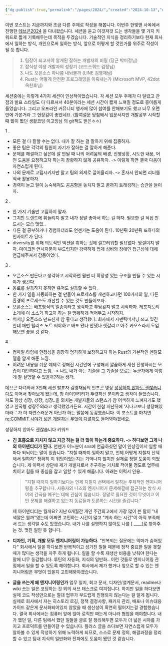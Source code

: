 ```yaml
---
{"dg-publish":true,"permalink":"/pages/2024/","created":"2024-10-13","updated":"2024-10-13T21:44:00"}
---
```


이번 포스트는 지금까지와 조금 다른 주제로 작성을 해봅니다. 이번주 한빛앤 사옥에서 진행한 [데브콘2024](https://festa.io/events/5916) 을 다녀왔습니다. 세션을 듣고 이것저것 드는 생각들을 몇 가지 키워드로 짧게 기록해두는데 목적을 두겠습니다. 기술적인 지식을 정리하기보다 현재 회사에서 일하는 방식, 개인으로써 일하는 방식, 앞으로 어떻게 할 것인가를 위주로 작성이 될 듯 합니다. 

> 1. 팀장이 되고서야 알게된 잘하는 개발자의 비밀 (당근 박미정님)
> 2. 잡식성 야생 개발자의 성장기 (코드스쿼드 김정님)
> 3. 나도 오픈소스 하나쯤 내놔볼까 (LINE 김영재님)
> 4. Rust는 어떻게 안전한 프로그래밍을 이뤄내는가 (Microsoft MVP, 42dot 옥찬호님)


세션중에는 이렇게 4가지 세션이 인상적이었습니다. 각 세션 모두 주제가 다 달랐고 관점과 발표 스타일도 다 다르셔서 40분이라는 세션 시간이 짧게 느껴질 정도로 흥미롭게 들었습니다. 그리고 오프라인 커뮤니티 행사에 많이 참여를 안해보기도 했고 너무 오랜만에 가본거라 그 현장감이 좋았네요. (참여설문 당첨돼서 입문서지만 개발공부 시작할 때 많이 봤던 생활코딩 이고잉님 의 git책도 받은ㅎㅎ) 

1 .
- 모든 걸 다 잘할 수는 없다. 내가 잘 하는 걸 잘하기 위해 집중하자.
- 좋은 팀은 각각의 팀원이 자기가 잘하는 걸 잘하게 해준다. 
- 문제를 해결하고 싶은데 잘 안될 때 나의 어려움의 배경, 진행상황, 시도한 내용, 어떤 도움을 요청하고자 하는지 장황하지 않게 공유하자. -> 이렇게 하면 결국 다음이 자연스럽게 된다.
- 나의 문제로 고립시키지만 말고 팀의 의제로 끌어올리자. -> 혼자서 안되면 리더를 적극 활용하자.
- 경력이 늘고 일이 능숙해져도 꼼꼼함을 놓치지 말고 끝까지 트래킹하는 습관을 들이자. 

2 .
- 한 가지 기술만 고집하지 말자. 
- 그치만 트렌드에 휘둘리지 말고 내가 정말 좋아서 하는 걸 하자. 필요한 걸 직접 만드시는 모습 멋있..
- 다른 걸 공부하거나 경험하더라도 언젠가는 도움이 된다. 10년뒤 20년뒤 또하나의 인사이트가 된다. 
- diversity를 위해 의도적인 액션을 취하는 것에 껄끄러워할 필요없다. 망설이지 말자. 마이크든 연사자분이 부드럽지만 강력하게 업계 성비와 장애인 접근성에 대해 언급해주셔서 감동이었다.

3 .
- 오픈소스 만든다고 생각하고 시작하면 훨씬 더 확장성 있는 구조를 만들 수 있는 시야가 생긴다.
- 동료를 설득하지 못하면 유저도 설득할 수 없다.
- 한 가지 일을 자동화하는 걸 만들어 프로세스를 개선하고나면 100가지의 일, 다른 환경의 프로세스도 개선할 수 있는 것도 만들어보자.
- 오픈소스는 배포방식의 일종이라고 생각하고 부담갖지 말고 시작하자. 레포지토리 소개에 이 소스가 하고자 하는 걸 명확하게 적어두고 시작하자. 
- 버저닝 오픈소스 만드신게 참 좋다고 생각했다. 회사에서 시멘틱버저닝 쓰고 있긴 한데 매번 릴리즈 노트 써야하고 배포 됐나 안됐나 헷갈리고 아주 카오스라서 도입해보면 좋을 것 같다.

4 .
- 컴파일 타임에 안정성을 굉장히 엄격하게 보장하고자 하는 Rust의 기본적인 멘탈모델을 알게 해준 느낌.
- 어려운 내용을 쉬운 예제로 정해진 시간안에 구성해서 깔끔하게 세션 진행하시는 모습이 대단하다고 느낌. -> 나도 내가 아는 기술을 그 기술을 모르는 누군가에게 이렇게 잘 설명할 수 있을까?하는 생각.

데브콘 다녀와서 3번째 세션 발표자 김영재님의 인프콘 영상 [성장하지 않아도 괜찮습니다](https://youtu.be/uWDRw6LzeCM?si=m-wO8T8b_sJEU758)도 이어서 찾아보게 됐는데, 참 아이덴티티가 뚜렷하신 분이라고 생각이 들었습니다. 저도 항상 성장, 성장, 성장..을 외치는 개발자들의 스탠스가 참 어색하게 느껴지기도 했었고 한국형 성장주의라고 생각했었거든요. 시간이 한참 지난뒤에 '지나고보니 성장해있더라..' 가 더 자연스러운거 아닌가 하는 말씀에 동감했습니다. 이 포스트를 마치면 [re:COMMIT 시야가 넓은 개발자는 무엇이 다를까](https://www.youtube.com/watch?v=NLSzp1Y-qLU)도 들어봐야겠네요.

성장하지 않아도 괜찮습니다 키워드
- **긴 호흡으로 지치지 않고 지금 하는 걸 더 많이 하는게 중요하다. -> 하다보면 그게 나의 아이덴티티가 된다.** 
	언젠가 어느분이 sns에 언급하셨던 말이 인상깊어서 일할 때마다 되뇌이는 말이 있습니다. "지칠 때까지 일하지 말고, 언제 어떻게 지칠지 선택해서 일하자" 정확히 이 워딩이었는지는 기억나지 않지만 실제로 정말 도움이 되었습니다. 제 이력서 상단에 제가 개발자로서 추구하는 가치로 적어둘 정도로 업무에 치이고 힘들 때 중심을 잡고 일할 수 있게 해줍니다. 아래는 이력서 인용..
	> "지칠 때까지 일하기보다는 언제 지칠지 선택해서 일하는 주체적인 엔지니어링을 추구합니다. 사용자의 니즈와 엔지니어가 문제해결에 접근하는 방식 사이의 간극을 메꾸는 데에 관심이 많습니다. 정말로 필요한 것이 무엇이고 어떤 문제를 해결하고 있는지 동료들과 토론하는 시간을 즐깁니다."

	제 아이덴티티는 뭘까요? 지난 6개월간 개인 주간회고에서 가장 많이 쓴 말이 "내 색깔은 뭘까"였는데 어쩌면 고민하는 시간이 많고 "계속 하는 시간"이 아직 부족해서 드는 생각일 수도 있겠습니다. 내가 나를 설명하지 않아도 나를 [   ____]로 찾아주는 것. 멋진 일인 듯 합니다.

- **디자인, 기획, 개발 모두 엔지니어링이 가능하다.**
  "반복되는 질문에는 악마가 숨어있다" 회사에서 일을 하다보면 반복적이고 성가진 일들 때문에 정작 중요한 일을 못할 때가 많다는 생각을 자주 하게 됩니다. 일을 할 수록 재생산 비용을 낮춰야 한다는 말에 너무 동감합니다. 루틴의 자동화, 지식의 일반화.. 이런 것들로 엔지니어링 관점에서 일을 할 수 있도록 해야합니다. 회사에서 제가 했거나 앞으로 할 수 있는 엔지니어링은 무엇이 있을지 고민해봐야겠습니다.
- **글을 쓰는게 왜 엔지니어링인가**
  업무 일지, 회고 문서, 디자인/설계문서, readme나 wiki 쓰는 일은 코딩하는 것 외의 서브 태스크로 여겨집니다. 하지만 일을 하다보면 실제 코드 작성만으로는 절대 업무가 부드럽게 진행되지 않는다는 걸 알게 됩니다. 실제로 회사에서 저는 히스토리 로깅, 정책 결정사항, 패키지 관리, 배포나 이슈대응 가이드 같은게 문서화되어있지 않았을 때 생산성이 확연히 떨어지는걸 경험했습니다. 결국 회사에서는 컴퓨터 앞에 앉아 로직만 짜는게 아니라 협업을 해야합니다. 내가 했던 일, 다른 팀에서 했던 일들을 글로 잘 정리해두면 모두가 더 넓은 시야를 가지고 프로덕트를 만들어갈 수 있습니다. 플러스 글을 쓰다보면 자연스럽게 모두가 알아볼 수 있게 작성하기 위해 노력하게 되므로, 스스로 문제 정의, 해결과정을 정리할 수 있고 팀내 지식의 일반화와 전파에도 도움이 됐던 것 같습니다.

